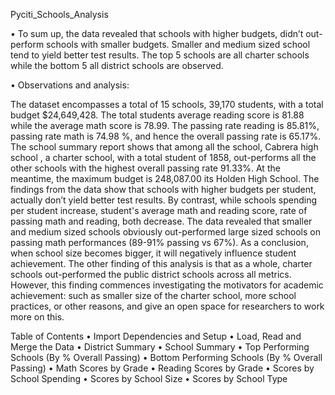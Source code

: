 Pyciti_Schools_Analysis

• To sum up, the data revealed that schools with higher budgets, didn’t out-perform schools with smaller budgets. Smaller and medium sized school tend to yield better test results. The top 5 schools are all charter schools while the bottom 5 all district schools are observed. 

• Observations and analysis:

The dataset encompasses a total of 15 schools, 39,170 students, with a total budget $24,649,428. The total students average reading score is 81.88 while the average math score is 78.99. The passing rate reading is 85.81%, passing rate math is 74.98 %, and hence the overall passing rate is 65.17%.
The school summary report shows that among all the school, Cabrera high school , a charter school, with a total student of 1858, out-performs all the other schools with the highest overall passing rate 91.33%. At the meantime, the maximum budget is 
248,087.00 its Holden High School.
The findings from the data show that schools with higher budgets per student, actually don’t yield better test results. By contrast, while schools spending per student increase, student's average math and reading score, rate of passing math and reading, both decrease.
The data revealed that smaller and medium sized schools obviously out-performed large sized schools on passing math performances (89-91% passing vs 67%). As a conclusion, when school size becomes bigger, it will negatively influence student achievement.
The other finding of this analysis is that as a whole, charter schools out-performed the public district schools across all metrics. However, this finding commences investigating the motivators for academic achievement: such as smaller size of the charter school, more school practices, or other reasons, and give an open space for researchers to work more on this.


Table of Contents • Import Dependencies and Setup • Load, Read and Merge the Data • District Summary • School Summary • Top Performing Schools (By % Overall Passing) • Bottom Performing Schools (By % Overall Passing) • Math Scores by Grade • Reading Scores by Grade • Scores by School Spending • Scores by School Size • Scores by School Type
